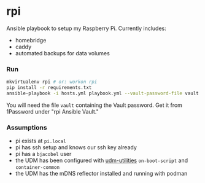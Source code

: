 # rpi

Ansible playbook to setup my Raspberry Pi. Currently includes:
  * homebridge
  * caddy
  * automated backups for data volumes

### Run

```sh
mkvirtualenv rpi # or: workon rpi
pip install -r requirements.txt
ansible-playbook -i hosts.yml playbook.yml --vault-password-file vault
```

You will need the file `vault` containing the Vault password. Get it from 1Password under "rpi Ansible Vault."

### Assumptions
* pi exists at `pi.local`
* pi has ssh setup and knows our ssh key already
* pi has a `bjacobel` user
* the UDM has been configured with [udm-utilities](https://github.com/boostchicken/udm-utilities) `on-boot-script` and `container-common`
* the UDM has the mDNS reflector installed and running with podman

